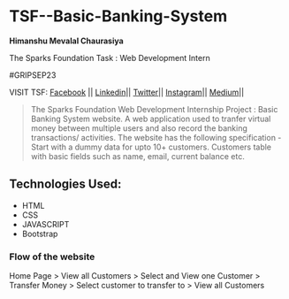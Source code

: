 # TSF--Basic-Banking-System
 <b>Himanshu Mevalal Chaurasiya</b>

The Sparks Foundation Task : Web Development Intern

#GRIPSEP23




VISIT TSF: 
<a href="https://www.facebook.com/thesparksfoundation.info"> Facebook</a> ||
<a href="https://www.linkedin.com/company/the-sparks-foundation/"> Linkedin</a>||
<a href="https://twitter.com/tsfsingapore"> Twitter</a>||
<a href="https://instagram.com/thesparksfoundation.info"> Instagram</a>||
<a href="https://medium.com/thesparksfoundation"> Medium</a>||<br>






>The Sparks Foundation Web Development Internship Project : Basic Banking System website. A web application used to tranfer virtual money between multiple users and also record the banking transactions/ activities.
>The website has the following specification -
Start with a dummy data for upto 10+ customers. 
Customers table with basic fields such as name, email, current balance etc.

## Technologies Used:
- HTML
- CSS
- JAVASCRIPT
- Bootstrap

### Flow of the website
Home Page > View all Customers > Select and View one Customer > Transfer Money > Select customer to transfer to > View all Customers
